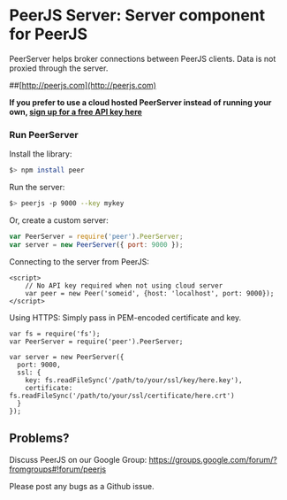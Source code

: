 # PeerJS Server: Server component for PeerJS #

PeerServer helps broker connections between PeerJS clients. Data is not proxied through the server.

##[http://peerjs.com](http://peerjs.com)


**If you prefer to use a cloud hosted PeerServer instead of running your own, [sign up for a free API key here](http://peerjs.com/peerserver)**


### Run PeerServer

Install the library:

```bash
$> npm install peer
```

Run the server:

```bash
$> peerjs -p 9000 --key mykey
```

Or, create a custom server:

```javascript
var PeerServer = require('peer').PeerServer;
var server = new PeerServer({ port: 9000 });
```

Connecting to the server from PeerJS:

    <script>
        // No API key required when not using cloud server
        var peer = new Peer('someid', {host: 'localhost', port: 9000});
    </script>

Using HTTPS: Simply pass in PEM-encoded certificate and key.

    var fs = require('fs');
    var PeerServer = require('peer').PeerServer;

    var server = new PeerServer({
      port: 9000,
      ssl: {
        key: fs.readFileSync('/path/to/your/ssl/key/here.key'),
        certificate: fs.readFileSync('/path/to/your/ssl/certificate/here.crt')
      }
    });

## Problems?

Discuss PeerJS on our Google Group:
https://groups.google.com/forum/?fromgroups#!forum/peerjs

Please post any bugs as a Github issue.
